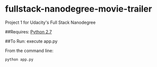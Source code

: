 # fullstack-nanodegree-movie-trailer
Project 1 for Udacity's Full Stack Nanodegree

##Requires:
[Python 2.7](https://www.python.org/download/releases/2.7.7/)

##To Run: execute app.py

From the command line:
```
python app.py
```
